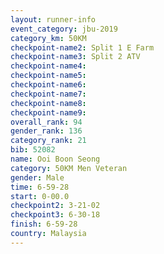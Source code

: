 ```yaml
---
layout: runner-info 
event_category: jbu-2019 
category_km: 50KM 
checkpoint-name2: Split 1 E Farm 
checkpoint-name3: Split 2 ATV 
checkpoint-name4: 
checkpoint-name5: 
checkpoint-name6: 
checkpoint-name7: 
checkpoint-name8: 
checkpoint-name9: 
overall_rank: 94
gender_rank: 136
category_rank: 21
bib: 52082
name: Ooi Boon Seong
category: 50KM Men Veteran
gender: Male
time: 6-59-28
start: 0-00.0
checkpoint2: 3-21-02
checkpoint3: 6-30-18
finish: 6-59-28
country: Malaysia
---
```

